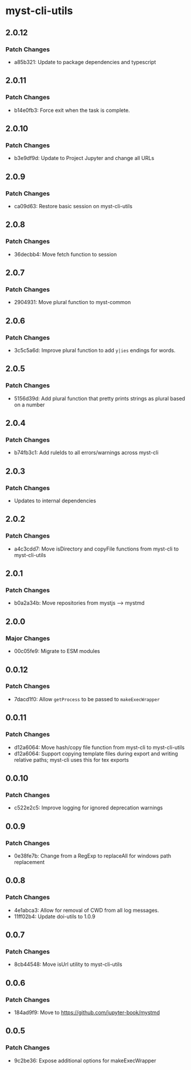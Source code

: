 # myst-cli-utils

## 2.0.12

### Patch Changes

- a85b321: Update to package dependencies and typescript

## 2.0.11

### Patch Changes

- b14e0fb3: Force exit when the task is complete.

## 2.0.10

### Patch Changes

- b3e9df9d: Update to Project Jupyter and change all URLs

## 2.0.9

### Patch Changes

- ca09d63: Restore basic session on myst-cli-utils

## 2.0.8

### Patch Changes

- 36decbb4: Move fetch function to session

## 2.0.7

### Patch Changes

- 2904931: Move plural function to myst-common

## 2.0.6

### Patch Changes

- 3c5c5a6d: Improve plural function to add `y|ies` endings for words.

## 2.0.5

### Patch Changes

- 5156d39d: Add plural function that pretty prints strings as plural based on a number

## 2.0.4

### Patch Changes

- b74fb3c1: Add ruleIds to all errors/warnings across myst-cli

## 2.0.3

### Patch Changes

- Updates to internal dependencies

## 2.0.2

### Patch Changes

- a4c3cdd7: Move isDirectory and copyFile functions from myst-cli to myst-cli-utils

## 2.0.1

### Patch Changes

- b0a2a34b: Move repositories from mystjs --> mystmd

## 2.0.0

### Major Changes

- 00c05fe9: Migrate to ESM modules

## 0.0.12

### Patch Changes

- 7dacd1f0: Allow `getProcess` to be passed to `makeExecWrapper`

## 0.0.11

### Patch Changes

- d12a6064: Move hash/copy file function from myst-cli to myst-cli-utils
- d12a6064: Support copying template files during export and writing relative paths; myst-cli uses this for tex exports

## 0.0.10

### Patch Changes

- c522e2c5: Improve logging for ignored deprecation warnings

## 0.0.9

### Patch Changes

- 0e38fe7b: Change from a RegExp to replaceAll for windows path replacement

## 0.0.8

### Patch Changes

- 4e1abca3: Allow for removal of CWD from all log messages.
- 11ff02b4: Update doi-utils to 1.0.9

## 0.0.7

### Patch Changes

- 8cb44548: Move isUrl utility to myst-cli-utils

## 0.0.6

### Patch Changes

- 184ad9f9: Move to https://github.com/jupyter-book/mystmd

## 0.0.5

### Patch Changes

- 9c2be36: Expose additional options for makeExecWrapper
